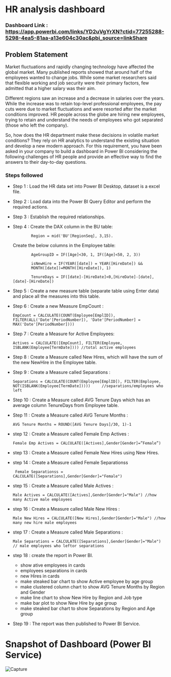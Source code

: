 #      HR analysis dashboard

### Dashboard Link : https://app.powerbi.com/links/YD2uVgYrXN?ctid=77255288-5298-4ea5-81aa-a13e604c30ac&pbi_source=linkShare

## Problem Statement

Market fluctuations and rapidly changing technology have affected the global market. Many published reports showed that around half of the employees wanted to change jobs. While some market researchers said that flexible working and job security were their primary factors, few admitted that a higher salary was their aim.

Different regions saw an increase and a decrease in salaries over the years. While the increase was to retain top-level professional employees, the pay cuts were due to market fluctuations and were resorted after the market conditions improved. HR people across the globe are hiring new employees, trying to retain and understand the needs of employees who got separated (those who left the company).

So, how does the HR department make these decisions in volatile market conditions? They rely on HR analytics to understand the existing situation and develop a new modern approach. For this requirement, you have been asked in your company to build a dashboard in Power BI considering the following challenges of HR people and provide an effective way to find the answers to their day-to-day questions.

### Steps followed 

- Step 1 : Load the HR data set into Power BI Desktop, dataset is a excel file.
- Step 2 : Load data into the Power BI Query Editor and perform the required actions.
- Step 3 : Establish the required relationships.
- Step 4 : Create the DAX column in the BU table:

              Region = mid('BU'[RegionSeq], 3,15).

    Create the below columns in the Employee table:

              AgeGroupID = IF([Age]<30, 1, IF([Age]<50, 2, 3)) 

              isNewHire = IF(YEAR([date]) = YEAR([HireDate]) &&    
              MONTH([date])=MONTH([HireDate]), 1)

              TenureDays = IF([date]-[HireDate]<0,[HireDate]-[date],[date]-[HireDate])  
      
- Step 5 :  Create a new measure table (separate table using Enter data) and place all the measures into this table.
- Step 6 : Create a new Measure EmpCount :

      EmpCount = CALCULATE(COUNT(Employee[EmplID]), FILTER(ALL('Date'[PeriodNumber]), 'Date'[PeriodNumber] = MAX('Date'[PeriodNumber])))

- Step 7 : Create a Measure for Active Employees:

      Actives = CALCULATE([EmpCount], FILTER(Employee, ISBLANK(Employee[TermDate]))) //total active employees 
- Step 8 :  Create a Measure called New Hires, which will have the sum of the new NewHire in the Employee table.
- Step 9 : Create a Measure called Separations :

      Separations = CALCULATE(COUNT(Employee[EmplID]), FILTER(Employee, NOT(ISBLANK(Employee[TermDate]))))     //separations/employees who left
- Step 10 : Create a Measure called AVG Tenure Days which has an average column TenureDays from Employee table.
- Step 11 : Create a Measure called AVG Tenure Months :

      AVG Tenure Months = ROUND([AVG Tenure Days]/30, 1)-1

- step 12 : Create a Measure called Female Emp Actives :


      Female Emp Actives = CALCULATE([Actives],Gender[Gender]=”Female”)
- step 13 : Create a Measure called Female New Hires using New Hires.
- step 14 : Create a Measure called Female Separationss

       Female Separationss = CALCULATE([Separations],Gender[Gender]="Female")    

- step 15 : Create a Measure called Male Actives :

      Male Actives = CALCULATE([Actives],Gender[Gender]="Male") //how many Active male employees 

- step 16 : Create a Measure called Male New Hires :

      Male New Hires = CALCULATE([New Hires],Gender[Gender]="Male") //how many new hire male employees 

- step 17 : Create a Measure called Male Separations :

      Male Separations = CALCULATE([Separations],Gender[Gender]="Male") // male employees who leftor separations       
  

- step 18 : create the report in Power BI.
     - show ative employees in cards 
     - employees separations in cards 
     - new Hires in cards
     - make steaked bar chart to show Active employee by age group
     - make clustered column chart to show AVG Tenure Months by Region and Gender
     - make line chart to show New Hire by Region and Job type
     - make bar plot to show New Hire by age group
     - make steaked bar chart to show Separations by Region and Age group
 - Step 19 : The report was then published to Power BI Service.
 

# Snapshot of Dashboard (Power BI Service)

![Capture](https://github.com/shroukhm/Data-Storytelling-with-Power-BI/assets/134003439/d3b82af9-1307-4b7d-8cbf-710780964e51)

 

